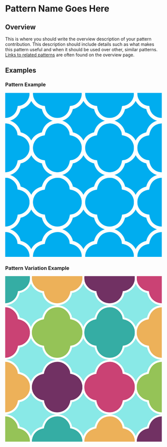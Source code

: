 # Pattern Name Goes Here

## Overview
This is where you should write the overview description of your pattern contribution. This description should include details such as what makes this pattern useful and when it should be used over other, similar patterns. [Links to related patterns](../pattern-library/other-pattern/other-pattern-design.md) are often found on the overview page.


## Examples

### Pattern Example
![Title of image](img/image-name-goes-here.jpg)

### Pattern Variation Example
![Title of image 2](img/image-name-goes-here-2.jpg)
